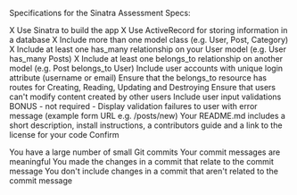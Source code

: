 Specifications for the Sinatra Assessment
Specs:

 X   Use Sinatra to build the app
 X   Use ActiveRecord for storing information in a database
 X   Include more than one model class (e.g. User, Post, Category)
 X   Include at least one has_many relationship on your User model (e.g. User has_many Posts)
 X   Include at least one belongs_to relationship on another model (e.g. Post belongs_to User)
     Include user accounts with unique login attribute (username or email)
 Ensure that the belongs_to resource has routes for Creating, Reading, Updating and Destroying
 Ensure that users can't modify content created by other users
 Include user input validations
 BONUS - not required - Display validation failures to user with error message (example form URL e.g. /posts/new)
 Your README.md includes a short description, install instructions, a contributors guide and a link to the license for your code
Confirm

 You have a large number of small Git commits
 Your commit messages are meaningful
 You made the changes in a commit that relate to the commit message
 You don't include changes in a commit that aren't related to the commit message